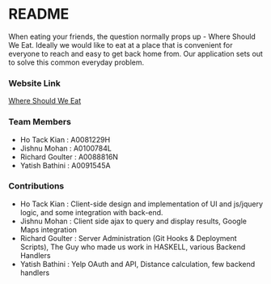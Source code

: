 # README #


When eating your friends, the question normally props up - Where Should We Eat. Ideally we would like to eat at a place that is convenient for everyone to reach and easy to get back home from. Our application sets out to solve this common everyday problem.


### Website Link ###
[Where Should We Eat](http://54.169.54.108/static/html/index.html)


### Team Members ###
* Ho Tack Kian : A0081229H
* Jishnu Mohan : A0100784L
* Richard Goulter : A0088816N
* Yatish Bathini : A0091545A


### Contributions ###

* Ho Tack Kian : Client-side design and implementation of UI and js/jquery logic, and some integration with back-end.
* Jishnu Mohan : Client side ajax to query and display results, Google Maps integration
* Richard Goulter : Server Administration (Git Hooks & Deployment Scripts), The Guy who made us work in HASKELL, various Backend Handlers
* Yatish Bathini : Yelp OAuth and API, Distance calculation, few backend handlers